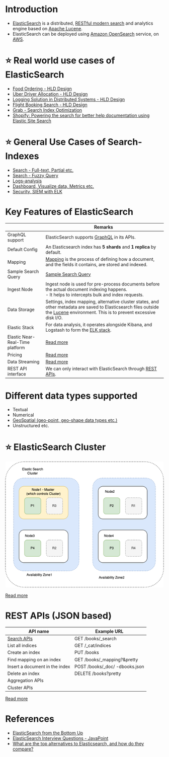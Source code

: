 # Introduction
- [ElasticSearch](https://www.elastic.co/elasticsearch/) is a distributed, [RESTful modern search](../../../8_APIProtocols/REST.md) and analytics engine based on [Apache Lucene](../Readme.md).
- ElasticSearch can be deployed using [Amazon OpenSearch](../../../2_AWSServices/6_DatabaseServices/AmazonOpenSearch.md) service, on [AWS](../../../2_AWSServices).

# :star: Real world use cases of ElasticSearch
- [Food Ordering - HLD Design](../../../0_HLDUseCasesProblems/FoodOrderingZomatoSwiggy/Readme.md)
- [Uber Driver Allocation - HLD Design](../../../0_HLDUseCasesProblems/DriverAllocationUberGoJek/Readme.md)
- [Logging Solution in Distributed Systems - HLD Design](../../../0_HLDUseCasesProblems/ObervabilityLoggingSolution/LoggingFileAggregation/Readme.md)
- [Flight Booking Search - HLD Design](../../../0_HLDUseCasesProblems/FlightBookingSearchMakeMyTrip/Readme.md)
- [Grab - Search Index Optimization](../../../1_TechStacks/Grab/SearchIndexing.md)
- [Shopify: Powering the search for better help documentation using Elastic Site Search](../../../1_TechStacks/ShopifyTechStack.md)

# :star: General Use Cases of Search-Indexes
- [Search - Full-text, Partial etc.](https://www.elastic.co/guide/en/elasticsearch/reference/current/full-text-queries.html)
- [Search - Fuzzy Query](https://www.elastic.co/guide/en/elasticsearch/reference/current/query-dsl-fuzzy-query.html)
- [Logs-analysis](../../../12_ObservabilityLogsServices/ELK.md)
- [Dashboard, Visualize data, Metrics etc.](../../../12_ObservabilityLogsServices/ELK.md)
- [Security, SIEM with ELK](../../../12_ObservabilityLogsServices/ELK.md)

# Key Features of ElasticSearch

|                                 | Remarks                                                                                                                                                                                         |
|---------------------------------|-------------------------------------------------------------------------------------------------------------------------------------------------------------------------------------------------|
| GraphQL support                 | ElasticSearch supports [GraphQL](ElasticSearchCluster.md) in its APIs.                                                                                                                          |
| Default Config                  | An Elasticsearch index has **5 shards** and **1 replica** by default.                                                                                                                           |
| Mapping                         | [Mapping](https://www.elastic.co/guide/en/elasticsearch/reference/current/mapping.html) is the process of defining how a document, and the fields it contains, are stored and indexed.          |
| Sample Search Query             | [Sample Search Query](samples/SampleSearchQuery.md)                                                                                                                                             |
| Ingest Node                     | Ingest node is used for pre-process documents before the actual document indexing happens. <br/>- It helps to intercepts bulk and index requests.                                               |
| Data Storage                    | Settings, index mapping, alternative cluster states, and other metadata are saved to Elasticsearch files outside the [Lucene](../Readme.md) environment. This is to prevent excessive disk I/O. |
| Elastic Stack                   | For data analysis, it operates alongside Kibana, and Logstash to form the [ELK stack](../../../12_ObservabilityLogsServices/ELK.md).                                                            |
| Elastic Near-Real-Time platform | [Read more](https://www.elastic.co/guide/en/elasticsearch/reference/current/near-real-time.html)                                                                                                |
| Pricing                         | [Read more](https://www.elastic.co/pricing/)                                                                                                                                                    |
| Data Streaming                  | [Read more](ElasticSearchDataStreams.md)                                                                                                                                                        |
| REST API interface              | We can only interact with ElasticSearch through [REST APIs](../../../8_APIProtocols/REST.md).                                                                                                   |

# Different data types supported
- Textual
- Numerical
- [GeoSpatial (geo-point, geo-shape data types etc.)](ElasticSearchGeoSpatialSupport.md)
- Unstructured etc.

# :star: ElasticSearch Cluster

![](assests/ElasticSearch-Cluster.png)

[Read more](ElasticSearchCluster.md)

# REST APIs (JSON based)

| API name                                                                                   | Example URL                    |
|--------------------------------------------------------------------------------------------|--------------------------------|
| [Search APIs](https://www.elastic.co/guide/en/elasticsearch/reference/current/search.html) | GET /books/_search             |
| List all indices                                                                           | GET /_cat/indices              |
| Create an index                                                                            | PUT /books                     |
| Find mapping on an index                                                                   | GET /books/_mapping?&pretty    |
| Insert a document in the index                                                             | POST /books/_doc/ -dbooks.json |
| Delete an index                                                                            | DELETE /books?pretty           |
| Aggregation APIs                                                                           |                                |
| Cluster APIs                                                                               |                                |

[Read more](https://www.elastic.co/guide/en/elasticsearch/reference/current/indices-create-index.html)

# References
- [ElasticSearch from the Bottom Up](https://www.elastic.co/blog/found-elasticsearch-from-the-bottom-up)
- [ElasticSearch Interview Questions - JavaPoint](https://www.javatpoint.com/elasticsearch-interview-questions)
- [What are the top alternatives to Elasticsearch, and how do they compare?](https://www.quora.com/What-are-the-top-alternatives-to-Elasticsearch-and-how-do-they-compare)